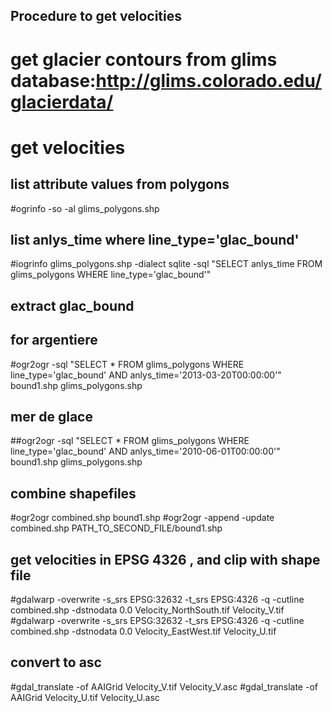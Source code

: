 ## Procedure to get velocities

# get glacier contours from glims database:http://glims.colorado.edu/glacierdata/
# get velocities

## list attribute values from polygons
#ogrinfo -so -al glims_polygons.shp

## list anlys_time where line_type='glac_bound'
#iogrinfo glims_polygons.shp -dialect sqlite -sql "SELECT anlys_time FROM glims_polygons WHERE line_type='glac_bound'"

## extract glac_bound
## for argentiere
#ogr2ogr -sql "SELECT * FROM glims_polygons WHERE line_type='glac_bound' AND anlys_time='2013-03-20T00:00:00'" bound1.shp glims_polygons.shp
## mer de glace
##ogr2ogr -sql "SELECT * FROM glims_polygons WHERE line_type='glac_bound' AND anlys_time='2010-06-01T00:00:00'" bound1.shp glims_polygons.shp

## combine shapefiles
#ogr2ogr combined.shp bound1.shp 
#ogr2ogr -append -update combined.shp PATH_TO_SECOND_FILE/bound1.shp 

## get velocities in EPSG 4326 , and clip with shape file
#gdalwarp -overwrite  -s_srs EPSG:32632 -t_srs EPSG:4326 -q -cutline combined.shp -dstnodata 0.0 Velocity_NorthSouth.tif Velocity_V.tif
#gdalwarp -overwrite  -s_srs EPSG:32632 -t_srs EPSG:4326 -q -cutline combined.shp -dstnodata 0.0 Velocity_EastWest.tif Velocity_U.tif

## convert to asc
#gdal_translate -of AAIGrid   Velocity_V.tif Velocity_V.asc
#gdal_translate -of AAIGrid   Velocity_U.tif Velocity_U.asc

